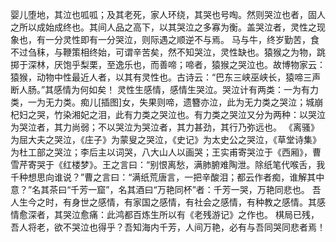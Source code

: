 婴儿堕地，其泣也呱呱；及其老死，家人环绕，其哭也号啕。然则哭泣也者，固人之所以成始成终也。其间人品之高下，以其哭泣之多寡为衡。盖哭泣者，灵性之现象也，有一分灵性即有一分哭泣，则际遇之顺逆不与焉。
马与牛，终岁勤苦，食不过刍秣，与鞭策相终始，可谓辛苦矣，然不知哭泣，灵性缺也。猿猴之为物，跳掷于深林，厌饱乎梨栗，至逸乐也，而善啼；啼者，猿猴之哭泣也。故博物家云：猿猴，动物中性最近人者，以其有灵性也。古诗云：“巴东三峡巫峡长，猿啼三声断人肠。”其感情为何如矣！
灵性生感情，感情生哭泣。哭泣计有两类：一为有力类，一为无力类。痴儿[插图]女，失果则啼，遗簪亦泣，此为无力类之哭泣；城崩杞妇之哭，竹染湘妃之泪，此有力类之哭泣也。有力类之哭泣又分为两种：以哭泣为哭泣者，其力尚弱；不以哭泣为哭泣者，其力甚劲，其行乃弥远也。
《离骚》为屈大夫之哭泣，《庄子》为蒙叟之哭泣，《史记》为太史公之哭泣，《草堂诗集》为杜工部之哭泣；李后主以词哭，八大山人以画哭；王实甫寄哭泣于《西厢》，曹雪芹寄哭于《红楼梦》。王之言曰：“别恨离愁，满肺腑难陶泄。除纸笔代喉舌，我千种想思向谁说？”曹之言曰：“满纸荒唐言，一把辛酸泪；都云作者痴，谁解其中意？”名其茶曰“千芳一窟”，名其酒曰“万艳同杯”者：千芳一哭，万艳同悲也。
吾人生今之时，有身世之感情，有家国之感情，有社会之感情，有种教之感情。其感情愈深者，其哭泣愈痛：此鸿都百炼生所以有《老残游记》之作也。
棋局已残，吾人将老，欲不哭泣也得乎？吾知海内千芳，人间万艳，必有与吾同哭同悲者焉！
